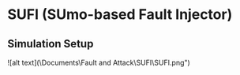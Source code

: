 #                                **SUFI (SUmo-based Fault Injector)**

## Simulation Setup

![alt text](\Documents\Fault and Attack\SUFI\SUFI.png")
